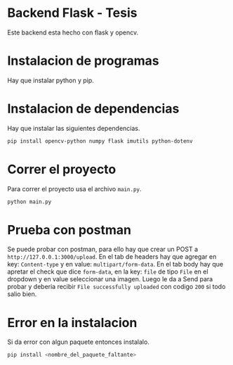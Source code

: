 # Backend Flask - Tesis
Este backend esta hecho con flask y opencv.

# Instalacion de programas
Hay que instalar python y pip.

# Instalacion de dependencias
Hay que instalar las siguientes dependencias.
```bash
pip install opencv-python numpy flask imutils python-dotenv
```

# Correr el proyecto
Para correr el proyecto usa el archivo `main.py`.
```bash
python main.py
```

# Prueba con postman
Se puede probar con postman, para ello hay que crear un POST a `http://127.0.0.1:3000/upload`.
En el tab de headers hay que agregar en key: `Content-type` y en value: `multipart/form-data`.
En el tab body hay que apretar el check que dice `form-data`, en la key: `file` de tipo `File` en el dropdown y en value seleccionar una imagen.
Luego le da a Send para probar y deberia recibir `File successfully uploaded` con codigo `200` si todo salio bien.

# Error en la instalacion
Si da error con algun paquete entonces instalalo.
```bash
pip install <nombre_del_paquete_faltante>
```